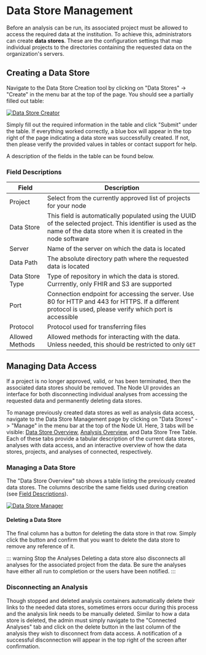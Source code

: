 # Data Store Management

Before an analysis can be run, its associated project must be allowed to access the required data at the institution. 
To achieve this, administrators can create **data stores**. These are the configuration settings that map individual 
projects to the directories containing the requested data on the organization's servers.

## Creating a Data Store
Navigate to the Data Store Creation tool by clicking on "Data Stores" -> "Create" in the menu bar at the top of the 
page. You should see a partially filled out table:

[![Data Store Creator](/images/node_ui_images/data_store_creator.png)](/images/node_ui_images/data_store_creator.png)

Simply fill out the required information in the table and click "Submit" under the table. If everything worked 
correctly, a blue box will appear in the top right of the page indicating a data store was successfully created. If 
not, then please verify the provided values in tables or contact support for help.

A description of the fields in the table can be found below.

### Field Descriptions
| **Field**       | **Description**                                                                                                                                                             |
|-----------------|-----------------------------------------------------------------------------------------------------------------------------------------------------------------------------|
| Project         | Select from the currently approved list of projects for your node                                                                                                           |
| Data Store      | This field is automatically populated using the UUID of the selected project. This identifier is used as the name of the data store when it is created in the node software |
| Server          | Name of the server on which the data is located                                                                                                                             |
| Data Path       | The absolute directory path where the requested data is located                                                                                                             |
| Data Store Type | Type of repository in which the data is stored. Currrently, only FHIR and S3 are supported                                                                                  |
| Port            | Connection endpoint for accessing the server. Use 80 for HTTP and 443 for HTTPS. If a different protocol is used, please verify which port is accessible                    |
| Protocol        | Protocol used for transferring files                                                                                                                                        |
| Allowed Methods | Allowed methods for interacting with the data. Unless needed, this should be restricted to only `GET`                                                                         

## Managing Data Access
If a project is no longer approved, valid, or has been terminated, then the associated data stores should be removed. 
The Node UI provides an interface for both disconnecting individual analyses from accessing the requested data and 
permanently deleting data stores.

To manage previously created data stores as well as analysis data access, navigate to the Data Store Management page by
clicking on "Data Stores" -> "Manage" in the menu bar at the top of the Node UI. Here, 3 tabs will be visible: 
[Data Store Overview](#managing-a-data-store), [Analysis Overview](#disconnecting-an-analysis), and Data Store Tree 
Table. Each of these tabs provide a tabular description of the current data stores, analyses with data access, and an 
interactive overview of how the data stores, projects, and analyses of connected, respectively.

### Managing a Data Store
The "Data Store Overview" tab shows a table listing the previously created data stores. The columns describe the same fields used during 
creation (see [Field Descriptions](#field-descriptions)).

[![Data Store Manager](/images/node_ui_images/datastore_manager.png)](/images/node_ui_images/datastore_manager.png)

#### Deleting a Data Store
The final column has a button for deleting the data store in that row. Simply click the button and confirm that you 
want to delete the data store to remove any reference of it.

::: warning Stop the Analyses
Deleting a data store also disconnects all analyses for the associated project from the data. Be sure the analyses 
have either all run to completion or the users have been notified.
:::

### Disconnecting an Analysis
Though stopped and deleted analysis containers automatically delete their links to the needed data stores, sometimes 
errors occur during this process and the analysis link needs to be manually deleted. Similar to how a data store is 
deleted, the admin must simply navigate to the "Connected Analyses" tab and click on the delete button in the last 
column of the analysis they wish to disconnect from data access. A notification of a successful disconnection will 
appear in the top right of the screen after confirmation.
